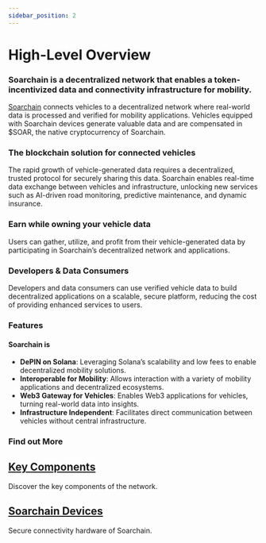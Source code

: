 ```yaml
---
sidebar_position: 2
---
```


# High-Level Overview

### Soarchain is a decentralized network that enables a token-incentivized data and connectivity infrastructure for mobility.

​[Soarchain](https://www.soarchain.com/) connects vehicles to a decentralized network where real-world data is processed and verified for mobility applications. Vehicles equipped with Soarchain devices generate valuable data and are compensated in $SOAR, the native cryptocurrency of Soarchain.

### The blockchain solution for connected vehicles
The rapid growth of vehicle-generated data requires a decentralized, trusted protocol for securely sharing this data. Soarchain enables real-time data exchange between vehicles and infrastructure, unlocking new services such as AI-driven road monitoring, predictive maintenance, and dynamic insurance.

### Earn while owning your vehicle data
Users can gather, utilize, and profit from their vehicle-generated data by participating in Soarchain’s decentralized network and applications.

### Developers & Data Consumers
Developers and data consumers can use verified vehicle data to build decentralized applications on a scalable, secure platform, reducing the cost of providing enhanced services to users.

### Features
#### Soarchain is
- **DePIN on Solana**: Leveraging Solana’s scalability and low fees to enable decentralized mobility solutions.
- **Interoperable for Mobility**: Allows interaction with a variety of mobility applications and decentralized ecosystems.
- **Web3 Gateway for Vehicles**: Enables Web3 applications for vehicles, turning real-world data into insights.
- **Infrastructure Independent**: Facilitates direct communication between vehicles without central infrastructure.

### Find out More
<div class="docs-card-container">
  <div class="row row-cols-1 row-cols-md-3a g-3">
    <div class="col">
      <div class="card card-body h-100 d-flex flex-column">
        <a href="/category/key-components" class="card-title card-link stretched-link">
          <h2>Key Components</h2>
        </a>
        <p class="card-text">Discover the key components of the network.</p>
      </div>
    </div>
    <div class="col">
      <div class="card card-body h-100 d-flex flex-column">
        <a href="https://www.soarchain.com/devices" class="card-title card-link stretched-link">
          <h2>Soarchain Devices</h2>
        </a>
        <p class="card-text">Secure connectivity hardware of Soarchain.</p>
      </div>
    </div>
  </div>
</div>
